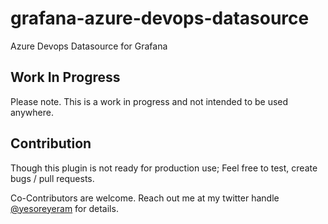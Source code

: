 # grafana-azure-devops-datasource

Azure Devops Datasource for Grafana

## Work In Progress

Please note. This is a work in progress and not intended to be used anywhere. 

## Contribution

Though this plugin is not ready for production use; Feel free to test, create bugs / pull requests.

Co-Contributors are welcome. Reach out me at my twitter handle [@yesoreyeram](https://twitter.com/yesoreyeram) for details.
